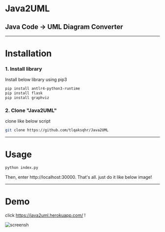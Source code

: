 # Java2UML

## Java Code -> UML Diagram Converter

------

# Installation

### 1. Install library

Install below library using pip3

```bash
pip install antlr4-python3-runtime
pip install flask
pip install graphviz
```


### 2. Clone "Java2UML"

clone like below script

```bash
git clone https://github.com/tlqaksqhr/Java2UML
```

------

# Usage

```bash
python index.py
```
Then, enter http://localhost:30000.
That's all. just do it like below image!

------

# Demo

click https://java2uml.herokuapp.com/ !

![screensh](./result.gif)
